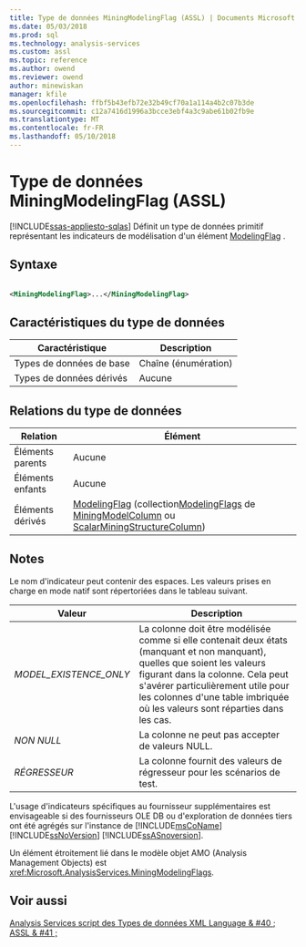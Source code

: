 ```yaml
---
title: Type de données MiningModelingFlag (ASSL) | Documents Microsoft
ms.date: 05/03/2018
ms.prod: sql
ms.technology: analysis-services
ms.custom: assl
ms.topic: reference
ms.author: owend
ms.reviewer: owend
author: minewiskan
manager: kfile
ms.openlocfilehash: ffbf5b43efb72e32b49cf70a1a114a4b2c07b3de
ms.sourcegitcommit: c12a7416d1996a3bcce3ebf4a3c9abe61b02fb9e
ms.translationtype: MT
ms.contentlocale: fr-FR
ms.lasthandoff: 05/10/2018
---
```

# <a name="miningmodelingflag-data-type-assl"></a>Type de données MiningModelingFlag (ASSL)
[!INCLUDE[ssas-appliesto-sqlas](../../../includes/ssas-appliesto-sqlas.md)]
  Définit un type de données primitif représentant les indicateurs de modélisation d'un élément [ModelingFlag](../../../analysis-services/scripting/objects/modelingflag-element-assl.md) .  
  
## <a name="syntax"></a>Syntaxe  
  
```xml  
  
<MiningModelingFlag>...</MiningModelingFlag>  
```  
  
## <a name="data-type-characteristics"></a>Caractéristiques du type de données  
  
|Caractéristique|Description|  
|--------------------|-----------------|  
|Types de données de base|Chaîne (énumération)|  
|Types de données dérivés|Aucune|  
  
## <a name="data-type-relationships"></a>Relations du type de données  
  
|Relation|Élément|  
|------------------|-------------|  
|Éléments parents|Aucune|  
|Éléments enfants|Aucune|  
|Éléments dérivés|[ModelingFlag](../../../analysis-services/scripting/objects/modelingflag-element-assl.md) (collection[ModelingFlags](../../../analysis-services/scripting/collections/modelingflags-element-assl.md) de [MiningModelColumn](../../../analysis-services/scripting/data-type/miningmodelcolumn-data-type-assl.md) ou [ScalarMiningStructureColumn](../../../analysis-services/scripting/data-type/scalarminingstructurecolumn-data-type-assl.md))|  
  
## <a name="remarks"></a>Notes  
 Le nom d'indicateur peut contenir des espaces. Les valeurs prises en charge en mode natif sont répertoriées dans le tableau suivant.  
  
|Valeur| Description|  
|-----------|-----------------|  
|*MODEL_EXISTENCE_ONLY*|La colonne doit être modélisée comme si elle contenait deux états (manquant et non manquant), quelles que soient les valeurs figurant dans la colonne. Cela peut s'avérer particulièrement utile pour les colonnes d'une table imbriquée où les valeurs sont réparties dans les cas.|  
|*NON NULL*|La colonne ne peut pas accepter de valeurs NULL.|  
|*RÉGRESSEUR*|La colonne fournit des valeurs de régresseur pour les scénarios de test.|  
  
 L'usage d'indicateurs spécifiques au fournisseur supplémentaires est envisageable si des fournisseurs OLE DB ou d'exploration de données tiers ont été agrégés sur l'instance de [!INCLUDE[msCoName](../../../includes/msconame-md.md)] [!INCLUDE[ssNoVersion](../../../includes/ssnoversion-md.md)] [!INCLUDE[ssASnoversion](../../../includes/ssasnoversion-md.md)].  
  
 Un élément étroitement lié dans le modèle objet AMO (Analysis Management Objects) est <xref:Microsoft.AnalysisServices.MiningModelingFlags>.  
  
## <a name="see-also"></a>Voir aussi  
 [Analysis Services script des Types de données XML Language & #40 ; ASSL & #41 ;](../../../analysis-services/scripting/data-type/analysis-services-scripting-language-xml-data-types-assl.md)  
  
  
